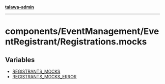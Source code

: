 [**talawa-admin**](../../../../README.md)

***

# components/EventManagement/EventRegistrant/Registrations.mocks

## Variables

- [REGISTRANTS\_MOCKS](variables/REGISTRANTS_MOCKS.md)
- [REGISTRANTS\_MOCKS\_ERROR](variables/REGISTRANTS_MOCKS_ERROR.md)
